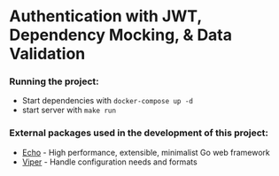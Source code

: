 # Authentication with JWT, Dependency Mocking, & Data Validation

### Running the project:

* Start dependencies with `docker-compose up -d`
* start server with `make run`


### External packages used in the development of this project:

* [Echo](https://echo.labstack.com/) - High performance, extensible, minimalist Go web framework
* [Viper](https://github.com/spf13/viper) - Handle configuration needs and formats
